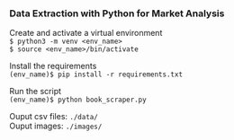 ### Data Extraction with Python for Market Analysis

Create and activate a virtual environment  
`$ python3 -m venv <env_name>`  
`$ source <env_name>/bin/activate`

Install the requirements  
`(env_name)$ pip install -r requirements.txt`

Run the script  
`(env_name)$ python book_scraper.py`

Ouput csv files: `./data/`  
Ouput images: `./images/`
